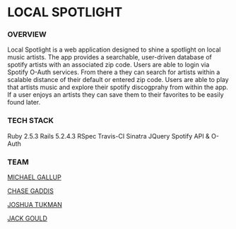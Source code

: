 # LOCAL SPOTLIGHT

### OVERVIEW
Local Spotlight is a web application designed to shine a spotlight on local music artists. The app provides a searchable, user-driven database of spotify artists with an associated zip code. Users are able to login via Spotify O-Auth services. From there a they can search for artists within a scalable distance of their default or entered zip code. Users are able to play that artists music and explore their spotify discogprahy from within the app. If a user enjoys an artists they can save them to their favorites to be easily found later. 

### TECH STACK
Ruby 2.5.3
Rails 5.2.4.3
RSpec
Travis-CI
Sinatra
JQuery 
Spotify API & O-Auth

### TEAM
[MICHAEL GALLUP](https://github.com/Gallup93)


[CHASE GADDIS](https://github.com/cgaddis36)


[JOSHUA TUKMAN](https://github.com/Joshua-Tukman)


[JACK GOULD](https://github.com/jhgould)
